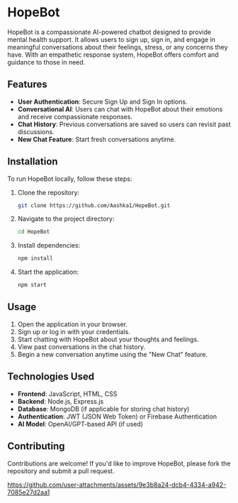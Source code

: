 
# HopeBot

HopeBot is a compassionate AI-powered chatbot designed to provide mental health support. It allows users to sign up, sign in, and engage in meaningful conversations about their feelings, stress, or any concerns they have. With an empathetic response system, HopeBot offers comfort and guidance to those in need.

## Features

- **User Authentication**: Secure Sign Up and Sign In options.
- **Conversational AI**: Users can chat with HopeBot about their emotions and receive compassionate responses.
- **Chat History**: Previous conversations are saved so users can revisit past discussions.
- **New Chat Feature**: Start fresh conversations anytime.

## Installation

To run HopeBot locally, follow these steps:

1. Clone the repository:
   ```bash
   git clone https://github.com/Aashka1/HopeBot.git
   ```
2. Navigate to the project directory:
   ```bash
   cd HopeBot
   ```
3. Install dependencies:
   ```bash
   npm install
   ```
4. Start the application:
   ```bash
   npm start
   ```

## Usage

1. Open the application in your browser.
2. Sign up or log in with your credentials.
3. Start chatting with HopeBot about your thoughts and feelings.
4. View past conversations in the chat history.
5. Begin a new conversation anytime using the "New Chat" feature.

## Technologies Used

- **Frontend**: JavaScript, HTML, CSS
- **Backend**: Node.js, Express.js
- **Database**: MongoDB (if applicable for storing chat history)
- **Authentication**: JWT (JSON Web Token) or Firebase Authentication
- **AI Model**: OpenAI/GPT-based API (if used)

## Contributing

Contributions are welcome! If you'd like to improve HopeBot, please fork the repository and submit a pull request.





https://github.com/user-attachments/assets/9e3b8a24-dcb4-4334-a942-7085e27d2aa1

